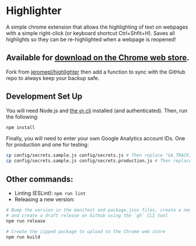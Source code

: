 # Highlighter
A simple chrome extension that allows the highlighting of text on webpages with a simple right-click (or keyboard shortcut Ctrl+Shfit+H). Saves all highlights so they can be re-highlighted when a webpage is reopened!

Available for [download on the Chrome web store](https://chrome.google.com/webstore/detail/highlighter/fdfcjfoifbjplmificlkdfneafllkgmn).
---
Fork from [jeromepl/highlighter](https://github.com/jeromepl/highlighter) then add a function to sync with the GitHub repo to always keep your backup safe.

## Development Set Up

You will need Node.js and [the `gh` cli](https://cli.github.com/) installed (and authenticated).
Then, run the following:

```sh
npm install
```

Finally, you will need to enter your own Google Analytics account IDs. One for production and one for testing:
```sh
cp config/secrets.sample.js config/secrets.js # Then replace "GA_TRACKING_ID" with your test account ID
cp config/secrets.sample.js config/secrets.production.js # Then replace the "GA_TRACKING_ID" with your production account ID
```

## Other commands:

- Linting (ESLint): `npm run lint`
- Releasing a new version:
```sh
# Bump the version in the manifest and package.json files, create a new commit, tag it, push to Github
# and create a draft release on Github using the `gh` CLI tool
npm run release

# Create the zipped package to upload to the Chrome web store
npm run build
```
